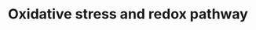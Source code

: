---
annotations:
- id: PW:0002623
  parent: regulatory pathway
  type: Pathway Ontology
  value: glutathione antioxidant pathway
- id: PW:0001277
  parent: classic metabolic pathway
  type: Pathway Ontology
  value: glutathione biosynthetic pathway
- id: PW:0000134
  parent: classic metabolic pathway
  type: Pathway Ontology
  value: glutathione metabolic pathway
- id: PW:0000002
  parent: classic metabolic pathway
  type: Pathway Ontology
  value: classic metabolic pathway
authors:
- Khanspers
- AlexanderPico
- Egonw
- DeSl
- Eweitz
citedin:
- link: PMC7523413
description: This pathway represents biology relevant to glutathione, including biosynthesis,
  metabolism, redox cycle, uptake, glutathionylation and acivicin inhibition.  Glutathione
  is an antioxidant that is synthesized in eukaryotes from L-cysteine, L-glutamic
  acid, and glycine in a two-step process involving gamma-glutamylcysteine synthetase
  and glutathione synthetase. Glutathione prevents cellular damage by acting as an
  electron donor to neutralize reactive oxygen species. Reactive glutathione is produced,
  which then reacts with another reactive glutathione molecule to produce glutathione
  disulfide, GSSG. It was based partly on [[Pathway:WP164 |WP164]] and [[Pathway:WP1770|WP1770]],
  with information added from literature. This pathway was created as a part of [https://www.nature.com/articles/s41590-020-0654-0
  Mendiola et cl], pictured in fig 5.
last-edited: 2021-05-14
organisms:
- Mus musculus
redirect_from:
- /index.php/Pathway:WP4466
- /instance/WP4466
revision: null
schema-jsonld:
- '@context': https://schema.org/
  '@id': https://wikipathways.github.io/pathways/WP4466.html
  '@type': Dataset
  creator:
    '@type': Organization
    name: WikiPathways
  description: This pathway represents biology relevant to glutathione, including
    biosynthesis, metabolism, redox cycle, uptake, glutathionylation and acivicin
    inhibition.  Glutathione is an antioxidant that is synthesized in eukaryotes from
    L-cysteine, L-glutamic acid, and glycine in a two-step process involving gamma-glutamylcysteine
    synthetase and glutathione synthetase. Glutathione prevents cellular damage by
    acting as an electron donor to neutralize reactive oxygen species. Reactive glutathione
    is produced, which then reacts with another reactive glutathione molecule to produce
    glutathione disulfide, GSSG. It was based partly on [[Pathway:WP164 |WP164]] and
    [[Pathway:WP1770|WP1770]], with information added from literature. This pathway
    was created as a part of [https://www.nature.com/articles/s41590-020-0654-0 Mendiola
    et cl], pictured in fig 5.
  keywords:
  - ' Slc1a5'
  - 5-Oxoproline
  - Abcc2
  - Abcc5
  - Alox5
  - Amino acid
  - Anpep
  - Cbs
  - Cd44
  - Ctla4
  - Cyba
  - Cybb
  - Cysteine
  - Cysteinyl-glycine
  - Cystine
  - Foxp3
  - G6pd2
  - G6pdx
  - GSH
  - GSH conjugates
  - GSSG
  - GTP
  - Gclc
  - Gclm
  - Ggct
  - Ggt1
  - Ggt5
  - Ggt6
  - Ggt7
  - Gls
  - Glutamate
  - Glutamine
  - Glutamyl
  - 'Glutamyl '
  - Glycine
  - Gpx1
  - Gpx2
  - Gpx3
  - Gpx4
  - Gpx5
  - Gpx6
  - Gpx7
  - Gpx8
  - Grxcr1
  - Grxcr2
  - Gsr
  - Gss
  - Gsta1
  - Gsta2
  - Gsta3
  - Gsta4
  - Gstk1
  - Gstm1
  - Gstm2
  - Gstm3
  - Gstm4
  - Gstm5
  - Gstm6
  - Gstm7
  - Gsto1
  - Gsto2
  - Gstp1
  - Gstp2
  - Gstt1
  - Gstt2
  - Gstt3
  - H2O
  - H2O2
  - Homocysteine
  - Hpgds
  - Idh1
  - Idh2
  - Keap1
  - Lap3
  - Mgst1
  - Mgst2
  - Mgst3
  - NADP+
  - NADPH
  - Ncf1
  - Ncf2
  - Ncf4
  - Nrf1
  - Nrf2
  - O2
  - O2-
  - Oplah
  - Pgd
  - Prdx1
  - Prdx2
  - Prdx3
  - Prdx4
  - Prdx5
  - Prdx6
  - Prdx6b
  - Ptgs1
  - Ptgs2
  - Rac1
  - S100a8
  - S100a9
  - Serine
  - Slc1a2
  - Slc6a5
  - Slc6a9
  - Slc7a11
  - Slco1a1
  - Slco2a1
  - Sod1
  - Sod2
  - Sod3
  - Txn1
  - Txnrd1
  - Txnrd2
  - Txnrd3
  - acivicin
  - amino acid
  - g-Glutamylcysteine
  - https://en.wikipedia.org/wiki/SLC7A11
  license: CC0
  name: Oxidative stress and redox pathway
seo: CreativeWork
title: Oxidative stress and redox pathway
wpid: WP4466
---